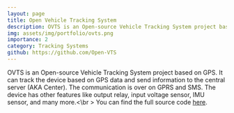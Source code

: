 ```yaml
---
layout: page
title: Open Vehicle Tracking System
description: OVTS is an Open-source Vehicle Tracking System project based on GPS.
img: assets/img/portfolio/ovts.png
importance: 2
category: Tracking Systems
github: https://github.com/Open-VTS
---
```


OVTS is an Open-source Vehicle Tracking System project based on GPS. It can track the device based on GPS data and send information to the central server (AKA Center). The communication is over on GPRS and SMS. The device has other features like output relay, input voltage sensor, IMU sensor, and many more.<\br >
You can find the full source code [here](https://github.com/Open-VTS).
